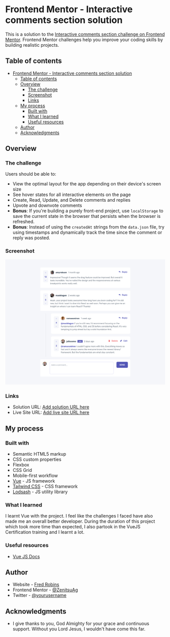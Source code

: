 # Frontend Mentor - Interactive comments section solution

This is a solution to the [Interactive comments section challenge on Frontend Mentor](https://www.frontendmentor.io/challenges/interactive-comments-section-iG1RugEG9). Frontend Mentor challenges help you improve your coding skills by building realistic projects. 

## Table of contents

- [Frontend Mentor - Interactive comments section solution](#frontend-mentor---interactive-comments-section-solution)
  - [Table of contents](#table-of-contents)
  - [Overview](#overview)
    - [The challenge](#the-challenge)
    - [Screenshot](#screenshot)
    - [Links](#links)
  - [My process](#my-process)
    - [Built with](#built-with)
    - [What I learned](#what-i-learned)
    - [Useful resources](#useful-resources)
  - [Author](#author)
  - [Acknowledgments](#acknowledgments)

## Overview

### The challenge

Users should be able to:

- View the optimal layout for the app depending on their device's screen size
- See hover states for all interactive elements on the page
- Create, Read, Update, and Delete comments and replies
- Upvote and downvote comments
- **Bonus**: If you're building a purely front-end project, use `localStorage` to save the current state in the browser that persists when the browser is refreshed.
- **Bonus**: Instead of using the `createdAt` strings from the `data.json` file, try using timestamps and dynamically track the time since the comment or reply was posted.

### Screenshot

![](./screenshot.png)

### Links

- Solution URL: [Add solution URL here](https://your-solution-url.com)
- Live Site URL: [Add live site URL here](https://your-live-site-url.com)

## My process

### Built with

- Semantic HTML5 markup
- CSS custom properties
- Flexbox
- CSS Grid
- Mobile-first workflow
- [Vue](https://vuejs.org/) - JS framework
- [Tailwind CSS](http://www.tailwindcss.com/) - CSS framework
- [Lodsash]() - JS utility library

### What I learned

I learnt Vue with the project. I feel like the challenges I faced have also made me an overall better developer. During the 
duration of this project which took more time than expected, I also partook in the VueJS Certification training and I learnt a
lot.


### Useful resources

- [Vue JS Docs](https://vuejs.org/guide/)

## Author

- Website - [Fred Robins](https://www.github.com/ZenitsuAg)
- Frontend Mentor - [@ZenitsuAg](https://www.frontendmentor.io/profile/ZenitsuAg)
- Twitter - [@yourusername](https://www.twitter.com/yourusername)

## Acknowledgments

- I give thanks to you, God Almighty for your grace and continuous support. Without you Lord Jesus, I wouldn't have come this far.
